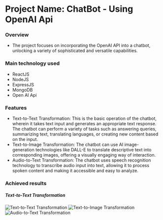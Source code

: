 # Project Name: ChatBot - Using OpenAI Api
### Overview
- The project focuses on incorporating the OpenAI API into a chatbot, unlocking a variety of sophisticated and versatile capabilities.
### Main technology used
- ReactJS
- NodeJS
- ExpressJS
- MongoDB
- Open AI Api
### Features
- Text-to-Text Transformation: This is the basic operation of the chatbot, wherein it takes text input and generates an appropriate text response. The chatbot can perform a variety of tasks such as answering queries, summarizing text, translating languages, or creating new content based on the input.
- Text-to-Image Transformation: The chatbot can use AI image-generation technologies like DALL-E to translate descriptive text into corresponding images, offering a visually engaging way of interaction.
- Audio-to-Text Transformation: The chatbot uses speech recognition technology to transcribe audio input into text, allowing it to process spoken content and making it accessible and easy to analyze.

### Achieved results
##### Text-to-Text Transformation
![Text-to-Text Transformation](https://res.cloudinary.com/dnmazjnlr/image/upload/v1687150400/%E1%BA%A3nh%20chat/chat_text_t6khqx.png)
![Text-to-Image Transformation](https://res.cloudinary.com/dnmazjnlr/image/upload/v1687150399/%E1%BA%A3nh%20chat/chat_image_mh9ydy.png)
![Audio-to-Text Transformation](https://res.cloudinary.com/dnmazjnlr/image/upload/v1687152005/%E1%BA%A3nh%20chat/chat_audio_ekzxux.png)
